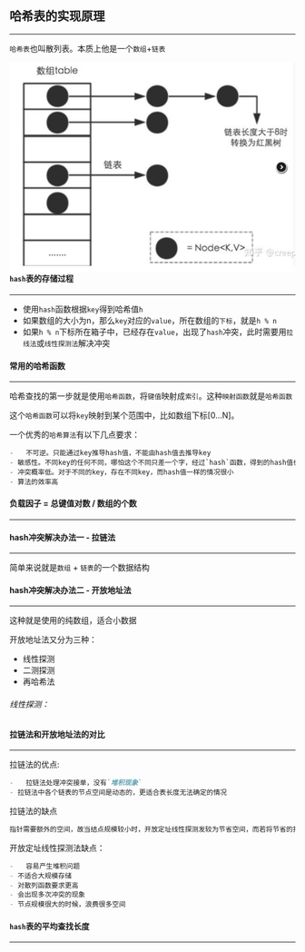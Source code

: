 ## 哈希表的实现原理

-------

`哈希表`也叫散列表。本质上他是一个`数组`+`链表`

<img src='./img/1.jpg' align=left>



#### `hash`表的存储过程

---------

- 使用`hash`函数根据`key`得到哈希值`h`
- 如果数组的大小为n，那么`key`对应的`value`，所在数组的`下标`，就是`h % n`
- 如果`h % n`下标所在箱子中，已经存在`value`，出现了`hash`冲突，此时需要用`拉线法`或`线性探测法`解决冲突



#### 常用的哈希函数

-------

哈希查找的第一步就是使用`哈希函数`，将`键值`映射成`索引`。这种`映射函数`就是`哈希函数`

这个`哈希函数`可以将`key`映射到某个范围中，比如数组下标[0...N]。

一个优秀的`哈希算法`有以下几点要求：

```objective-c
-	不可逆。只能通过key推导hash值，不能由hash值去推导key
- 敏感性。不同key的任何不同，哪怕这个不同只差一个字，经过`hash`函数，得到的hash值也会有很大的不同
- 冲突概率低。对于不同的key，存在不同key，而hash值一样的情况很小
- 算法的效率高
```



#### 负载因子 = 总键值对数 / 数组的个数

---------





#### hash冲突解决办法一 - 拉链法

--------

简单来说就是`数组` + `链表`的一个数据结构





#### hash冲突解决办法二 - 开放地址法

-------

这种就是使用的纯数组，适合小数据

开放地址法又分为三种：

- 线性探测
- 二测探测
- 再哈希法



###### 线性探测：







#### 拉链法和开放地址法的对比

---------

拉链法的优点:

```markdown
-	拉链法处理冲突接单，没有`堆积现象`
- 拉链法中各个链表的节点空间是动态的，更适合表长度无法确定的情况
```

拉链法的缺点

```markdown
指针需要额外的空间，故当结点规模较小时，开放定址线性探测发较为节省空间，而若将节省的指针空间用来扩大散列表的规模，可使装填因子变小，这又减少了开放定址线性探测发中的冲突，从而提高平均查找速度。
```

开放定址线性探测法缺点：

```markdown
-	容易产生堆积问题
- 不适合大规模存储
- 对散列函数要求更高
- 会出现多次冲突的现象
- 节点规模很大的时候，浪费很多空间
```





#### `hash`表的平均查找长度

------









